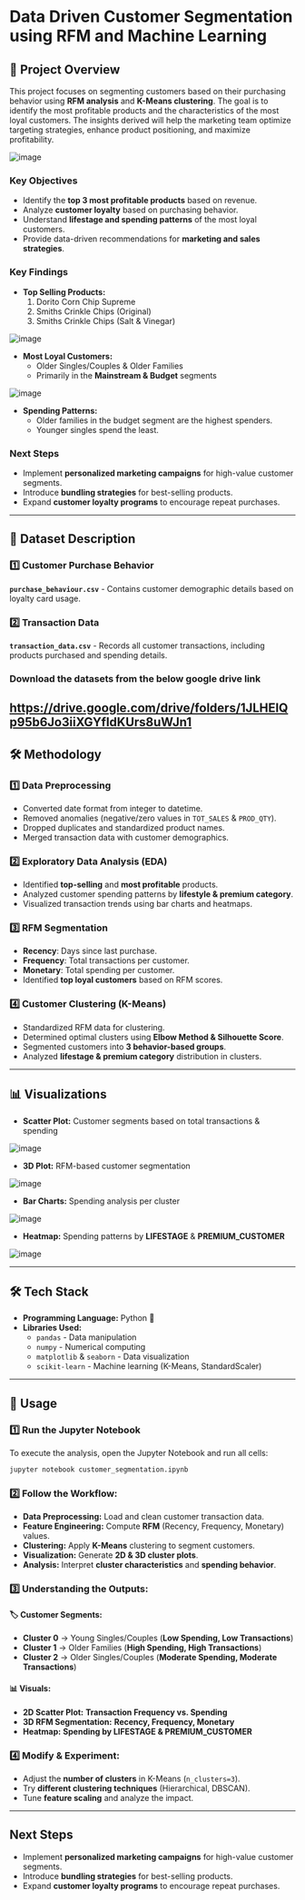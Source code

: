 # Data Driven Customer Segmentation using RFM and Machine Learning

## 📌 Project Overview
This project focuses on segmenting customers based on their purchasing behavior using **RFM analysis** and **K-Means clustering**. The goal is to identify the most profitable products and the characteristics of the most loyal customers. The insights derived will help the marketing team optimize targeting strategies, enhance product positioning, and maximize profitability.  

![image](https://github.com/user-attachments/assets/bea3051b-ee6e-401c-a2e9-8e603417e710)

### **Key Objectives**  
- Identify the **top 3 most profitable products** based on revenue.  
- Analyze **customer loyalty** based on purchasing behavior.  
- Understand **lifestage and spending patterns** of the most loyal customers.  
- Provide data-driven recommendations for **marketing and sales strategies**.  

### **Key Findings**  
- **Top Selling Products:**  
  1. Dorito Corn Chip Supreme  
  2. Smiths Crinkle Chips (Original)  
  3. Smiths Crinkle Chips (Salt & Vinegar)

![image](https://github.com/user-attachments/assets/fc145b4a-a034-49f0-b4eb-26d5b363a04f)

- **Most Loyal Customers:**  
  - Older Singles/Couples & Older Families  
  - Primarily in the **Mainstream & Budget** segments

![image](https://github.com/user-attachments/assets/08019875-bdd8-4184-802d-32a92c024c47)

- **Spending Patterns:**  
  - Older families in the budget segment are the highest spenders.  
  - Younger singles spend the least.  

### **Next Steps**
- Implement **personalized marketing campaigns** for high-value customer segments.  
- Introduce **bundling strategies** for best-selling products.  
- Expand **customer loyalty programs** to encourage repeat purchases.

---

## 📂 Dataset Description  

### 1️⃣ Customer Purchase Behavior 
**`purchase_behaviour.csv`** - Contains customer demographic details based on loyalty card usage.  

### 2️⃣ Transaction Data
**`transaction_data.csv`** - Records all customer transactions, including products purchased and spending details.  

### Download the datasets from the below google drive link
https://drive.google.com/drive/folders/1JLHEIQp95b6Jo3iiXGYfIdKUrs8uWJn1
---

## 🛠️ Methodology  

### 1️⃣ Data Preprocessing  
- Converted date format from integer to datetime.  
- Removed anomalies (negative/zero values in `TOT_SALES` & `PROD_QTY`).  
- Dropped duplicates and standardized product names.  
- Merged transaction data with customer demographics.  

### 2️⃣ Exploratory Data Analysis (EDA)  
- Identified **top-selling** and **most profitable** products.  
- Analyzed customer spending patterns by **lifestyle & premium category**.  
- Visualized transaction trends using bar charts and heatmaps.  

### 3️⃣ RFM Segmentation  
- **Recency**: Days since last purchase.  
- **Frequency**: Total transactions per customer.  
- **Monetary**: Total spending per customer.  
- Identified **top loyal customers** based on RFM scores.  

### 4️⃣ Customer Clustering (K-Means)  
- Standardized RFM data for clustering.  
- Determined optimal clusters using **Elbow Method & Silhouette Score**.  
- Segmented customers into **3 behavior-based groups**.  
- Analyzed **lifestage & premium category** distribution in clusters.  

--- 

## 📊 Visualizations
- **Scatter Plot:** Customer segments based on total transactions & spending

![image](https://github.com/user-attachments/assets/00e92661-4ed5-4084-b7e9-fe2f5ab9a70b)

- **3D Plot:** RFM-based customer segmentation

![image](https://github.com/user-attachments/assets/5c5ef498-49ae-413a-b622-1343c019ba84)

- **Bar Charts:** Spending analysis per cluster

![image](https://github.com/user-attachments/assets/3466dac0-d815-43fe-b759-0fa835620f17)


- **Heatmap:** Spending patterns by **LIFESTAGE** & **PREMIUM_CUSTOMER**

![image](https://github.com/user-attachments/assets/6fa94d7f-9a96-484d-9185-5c0527f9b5a6)

---

## 🛠️ Tech Stack
- **Programming Language:** Python 🐍  
- **Libraries Used:**
  - `pandas` - Data manipulation  
  - `numpy` - Numerical computing  
  - `matplotlib` & `seaborn` - Data visualization  
  - `scikit-learn` - Machine learning (K-Means, StandardScaler)

---

## 📌 Usage

### 1️⃣ Run the Jupyter Notebook
To execute the analysis, open the Jupyter Notebook and run all cells:  
```sh
jupyter notebook customer_segmentation.ipynb
```

### 2️⃣ Follow the Workflow:  
- **Data Preprocessing:** Load and clean customer transaction data.  
- **Feature Engineering:** Compute **RFM** (Recency, Frequency, Monetary) values.  
- **Clustering:** Apply **K-Means** clustering to segment customers.  
- **Visualization:** Generate **2D & 3D cluster plots**.  
- **Analysis:** Interpret **cluster characteristics** and **spending behavior**.  

### 3️⃣ Understanding the Outputs:  

#### 🏷️ **Customer Segments:**  
- **Cluster 0** → Young Singles/Couples (**Low Spending, Low Transactions**)  
- **Cluster 1** → Older Families (**High Spending, High Transactions**)  
- **Cluster 2** → Older Singles/Couples (**Moderate Spending, Moderate Transactions**)  

#### 📊 **Visuals:**  
- **2D Scatter Plot:** **Transaction Frequency vs. Spending**  
- **3D RFM Segmentation:** **Recency, Frequency, Monetary**  
- **Heatmap:** **Spending by LIFESTAGE & PREMIUM_CUSTOMER**  

### 4️⃣ Modify & Experiment:  
- Adjust the **number of clusters** in K-Means (`n_clusters=3`).  
- Try **different clustering techniques** (Hierarchical, DBSCAN).  
- Tune **feature scaling** and analyze the impact.

---

## **Next Steps**  
- Implement **personalized marketing campaigns** for high-value customer segments.  
- Introduce **bundling strategies** for best-selling products.  
- Expand **customer loyalty programs** to encourage repeat purchases.  
